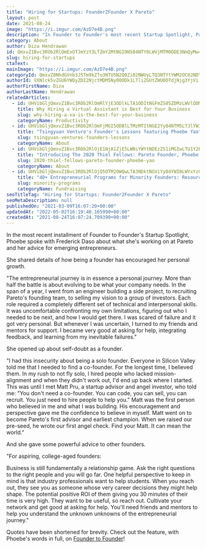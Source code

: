 ```yaml
---
title: "Hiring for Startups: Founder2Founder X Pareto"
layout: post
date: 2021-08-24
image: "https://i.imgur.com/AzD7e4B.png"
description: "In Founder to Founder's most recent Startup Spotlight, Pareto CEO Phoebe Yao discusses the successes and struggles of her founder journey thus far."
category: About
author: Diza Hendrawan
id: QmxvZ1Bvc3ROb2RlOmExOTJmYzY3LTZmY2MtNGI0NS04NTY0LWVjMTM0ODE3NmQyMw==
slug: hiring-for-startups
ctaText: 
mainImage: "https://i.imgur.com/AzD7e4B.png"
categoryId: QmxvZ0NhdGVnb3J5Tm9kZTo3NTU5N2Q0Zi02NWUyLTQ3NTYtYWM2OC02NDY0MTFkMGE0ZWE=
authorId: VXNlck5vZGU6YWQyZDI2NjctMDM5Ny00ODk1LTliZGUtZWU0OTdjNjg3YjVi
authorFirstName: Diza
authorLastName: Hendrawan
relatedArticles:
  - id: UHVibGljQmxvZ1Bvc3ROb2RlOmRlYjE3ODlkLTA1ODItNGFmZS05ZDMzLWVlODM4MDk0NjNlYg==
    title: Why Hiring a Virtual Assistant is Best for Your Business
    slug: why-hiring-a-va-is-the-best-for-your-business
    categoryName: Productivity
  - id: UHVibGljQmxvZ1Bvc3ROb2RlOmFjMGI5ODBlLTMzMTItNGE2Yy04NTM5LTJlYWI5ZDk2OTY4Nw==
    title: "Tsingyuan Venture's Founder's Lessons featuring Phoebe Yao"
    slug: tsingyuan-ventures-founders-lessons
    categoryName: About
  - id: UHVibGljQmxvZ1Bvc3ROb2RlOjE1NjA1ZjE5LWNiYWYtNDEzZS1iMGIwLTU1Y2E3MDY5YTliZA==
    title: "Introducing The 2020 Thiel Fellows: Pareto Founder, Phoebe Yao"
    slug: 2020-thiel-fellows-pareto-founder-phoebe-yao
    categoryName: About
  - id: UHVibGljQmxvZ1Bvc3ROb2RlOjQ5OTM2OWQwLTA3NDktNGViYy04YWI0LWYxYzQ1MGNiYzQ3Zg==
    title: "40+ Entrepreneurial Programs for Minority Founders: Resource"
    slug: minority-programs
    categoryName: Fundraising
seoTitleTag: "Hiring for Startups: Founder2Founder X Pareto"
seoMetaDescription: null
publishedOn: "2021-03-09T16:07:20+00:00"
updatedAt: "2022-05-02T16:19:40.165990+00:00"
createdAt: "2021-08-24T16:07:24.709390+00:00"
---
```

In the most recent installment of Founder to Founder's Startup Spotlight, Phoebe spoke with Frederick Daso about what she's working on at Pareto and her advice for emerging entrepreneurs. 

She shared details of how being a founder has encouraged her personal growth.

"The entrepreneurial journey is in essence a personal journey. More than half the battle is about evolving to be what your company needs. In the span of a year, I went from an engineer building a side project, to recruiting Pareto's founding team, to selling my vision to a group of investors. Each role required a completely different set of technical and interpersonal skills. It was uncomfortable confronting my own limitations, figuring out who I needed to be next, and how I would get there. I was scared of failure and it got very personal. But whenever I was uncertain, I turned to my friends and mentors for support. I became very good at asking for help, integrating feedback, and learning from my inevitable failures."

She opened up about self-doubt as a founder.

"I had this insecurity about being a solo founder. Everyone in Silicon Valley told me that I needed to find a co-founder. For the longest time, I believed them. In my rush to not fly solo, I hired people who lacked mission-alignment and when they didn't work out, I'd end up back where I started. This was until I met Matt Pru, a startup advisor and angel investor, who told me: "You don't need a co-founder. You can code, you can sell, you can recruit. You just need to hire people to help you." Matt was the first person who believed in me and what I was building. His encouragement and perspective gave me the confidence to believe in myself. Matt went on to become Pareto's first advisor and earliest champion. When we raised our pre-seed, he wrote our first angel check. Find your Matt. It can mean the world."

And she gave some powerful advice to other founders.

"For aspiring, college-aged founders:

Business is still fundamentally a relationship game. Ask the right questions to the right people and you will go far. One helpful perspective to keep in mind is that industry professionals want to help students. When you reach out, they see you as someone whose very career decisions they might help shape. The potential positive ROI of them giving you 30 minutes of their time is very high. They want to be useful, so reach out. Cultivate your network and get good at asking for help. You'll need friends and mentors to help you understand the unknown unknowns of the entrepreneurial journey."

Quotes have been shortened for brevity. Check out the feature, with Phoebe's words in full, on [Founder to Founder](https://f2f.substack.com/p/startup-spotlight-93-pareto)!